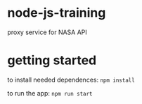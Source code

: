 # node-js-training

proxy service for NASA API

# getting started

to install needed dependences: ```npm install```

to run the app: ```npm run start```